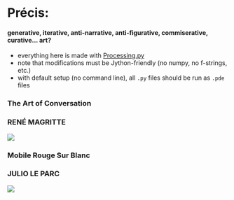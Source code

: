 # Précis: 
#### generative, iterative, anti-narrative, anti-figurative, commiserative, curative... art?     
    
- everything here is made with [Processing.py](https://py.processing.org/)
- note that modifications must be Jython-friendly (no numpy, no f-strings, etc.)
- with default setup (no command line), all `.py` files should be run as `.pde` files
    
<!-- - there are directions to get things running on any IDE, MUST be on version 1.8.0_202 of Java ... -->
 
### The Art of Conversation 
### RENÉ MAGRITTE
  
![](magritte/cloud_conversations.gif)

### Mobile Rouge Sur Blanc  
### JULIO LE PARC
   
![](squa\[red\]/squa\[red\]_dark.gif)